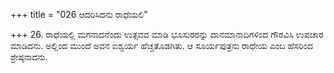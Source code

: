 +++
title = "026 ಆದರಿಸಿದನು ರಾಧೆಯಲಿ"

+++
26. ರಾಧೆಯಲ್ಲಿ ಮಗನಾದನೆಂದು ಉತ್ಸವವ ಮಾಡಿ ಭೂಸುರರನ್ನು ದಾನಮಾನಾದಿಗಳಿಂದ ಗೌರವಿಸಿ ಉಪಚಾರ ಮಾಡಿದನು. ಅಲ್ಲಿಂದ ಮುಂದೆ ಅವನ ಐಶ್ವರ್ಯ ಹೆಚ್ಚತೊಡಗಿತು. ಆ ಸೂರ್ಯಪುತ್ರನು ರಾಧೇಯ ಎಂಬ ಹೆಸರಿಂದ ಶ್ರೇಷ್ಠನಾದನು.